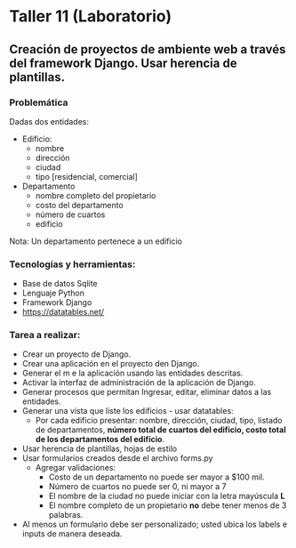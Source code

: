 # Taller 11 (Laboratorio)

## Creación de proyectos de ambiente web a través del framework Django. Usar herencia de plantillas.

### Problemática

Dadas dos entidades:

- Edificio:
  - nombre
  - dirección
  - ciudad
  - tipo [residencial, comercial]
- Departamento
  - nombre completo del propietario
  - costo del departamento
  - número de cuartos
  - edificio

Nota: Un departamento pertenece a un edificio

### Tecnologías y herramientas:

- Base de datos Sqlite
- Lenguaje Python
- Framework Django
- https://datatables.net/

### Tarea a realizar:

- Crear un proyecto de Django.
- Crear una aplicación en el proyecto den Django.
- Generar el m e la aplicación usando las entidades descritas.
- Activar la interfaz de administración de la aplicación de Django.
- Generar procesos que permitan Ingresar, editar, eliminar datos a las entidades.
- Generar una vista que liste los edificios - usar datatables:
  - Por cada edificio presentar: nombre, dirección, ciudad, tipo, listado de departamentos, **número total de cuartos del edificio, costo total de los departamentos del edificio**.
- Usar herencia de plantillas, hojas de estilo
- Usar formularios creados desde el archivo forms.py
  - Agregar validaciones:
    - Costo de un departamento no puede ser mayor a $100 mil.
    - Número de cuartos no puede ser 0, ni mayor a 7
    - El nombre de la ciudad no puede iniciar con la letra mayúscula **L**
    - El nombre completo de un propietario **no** debe tener menos de 3 palabras.
- Al menos un formulario debe ser personalizado; usted ubica los labels e inputs de manera deseada.

